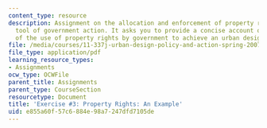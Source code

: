 ```yaml
---
content_type: resource
description: Assignment on the allocation and enforcement of property rights as a
  tool of government action. It asks you to provide a concise account of examples
  of the use of property rights by government to achieve an urban design policy.
file: /media/courses/11-337j-urban-design-policy-and-action-spring-2007/e855a60f57c6884e98a7247dfd7105de_exercise3.pdf
file_type: application/pdf
learning_resource_types:
- Assignments
ocw_type: OCWFile
parent_title: Assignments
parent_type: CourseSection
resourcetype: Document
title: 'Exercise #3: Property Rights: An Example'
uid: e855a60f-57c6-884e-98a7-247dfd7105de
---
```

